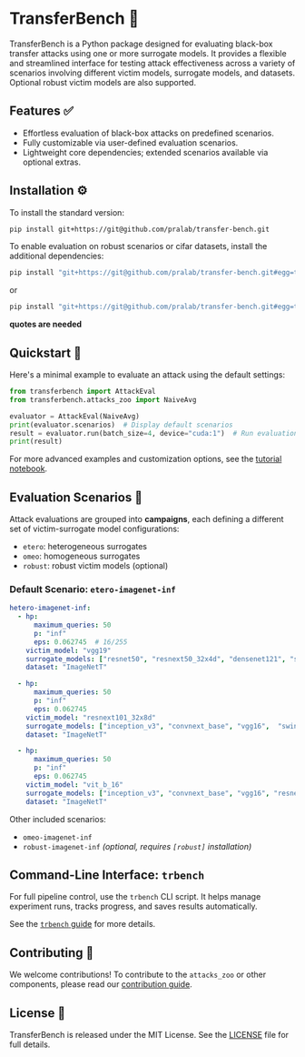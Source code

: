 # TransferBench 🚀

TransferBench is a Python package designed for evaluating black-box transfer attacks using one or more surrogate models. It provides a flexible and streamlined interface for testing attack effectiveness across a variety of scenarios involving different victim models, surrogate models, and datasets. Optional robust victim models are also supported.

## Features ✅

- Effortless evaluation of black-box attacks on predefined scenarios.
- Fully customizable via user-defined evaluation scenarios.
- Lightweight core dependencies; extended scenarios available via optional extras.

## Installation ⚙️

To install the standard version:

```bash
pip install git+https://git@github.com/pralab/transfer-bench.git
```

To enable evaluation on robust scenarios or cifar datasets, install the additional dependencies:

```bash
pip install "git+https://git@github.com/pralab/transfer-bench.git#egg=transferbench[robust]"
```
or
```bash
pip install "git+https://git@github.com/pralab/transfer-bench.git#egg=transferbench[cifar]"
```
**quotes are needed**

## Quickstart 📌

Here's a minimal example to evaluate an attack using the default settings:

```python
from transferbench import AttackEval
from transferbench.attacks_zoo import NaiveAvg

evaluator = AttackEval(NaiveAvg)
print(evaluator.scenarios)  # Display default scenarios
result = evaluator.run(batch_size=4, device="cuda:1")  # Run evaluation
print(result)
```

For more advanced examples and customization options, see the [tutorial notebook](examples/example-attack-evaluation.ipynb).

## Evaluation Scenarios 🎯

Attack evaluations are grouped into **campaigns**, each defining a different set of victim-surrogate model configurations:

- `etero`: heterogeneous surrogates
- `omeo`: homogeneous surrogates
- `robust`: robust victim models (optional)

### Default Scenario: `etero-imagenet-inf`

```yaml
hetero-imagenet-inf:
  - hp:
      maximum_queries: 50
      p: "inf"
      eps: 0.062745  # 16/255
    victim_model: "vgg19"
    surrogate_models: ["resnet50", "resnext50_32x4d", "densenet121", "swin_b", "swin_t", "vit_b_32"]  # CNNPool
    dataset: "ImageNetT"

  - hp:
      maximum_queries: 50
      p: "inf"
      eps: 0.062745
    victim_model: "resnext101_32x8d"
    surrogate_models: ["inception_v3", "convnext_base", "vgg16",  "swin_b", "swin_t", "vit_b_32"]  # ResPool
    dataset: "ImageNetT"

  - hp:
      maximum_queries: 50
      p: "inf"
      eps: 0.062745
    victim_model: "vit_b_16"
    surrogate_models: ["inception_v3", "convnext_base", "vgg16", "resnet50", "resnext50_32x4d", "densenet121"]  # ViTPool
    dataset: "ImageNetT"
```

Other included scenarios:
- `omeo-imagenet-inf`
- `robust-imagenet-inf` *(optional, requires `[robust]` installation)*

## Command-Line Interface: `trbench`

For full pipeline control, use the `trbench` CLI script. It helps manage experiment runs, tracks progress, and saves results automatically.

See the [`trbench` guide](transferbench/benchmark_tools/Readme.md) for more details.

## Contributing 🤝

We welcome contributions! To contribute to the `attacks_zoo` or other components, please read our [contribution guide](transferbench/attacks_zoo/README.md).

## License 📜

TransferBench is released under the MIT License. See the [LICENSE](LICENSE.md) file for full details.

